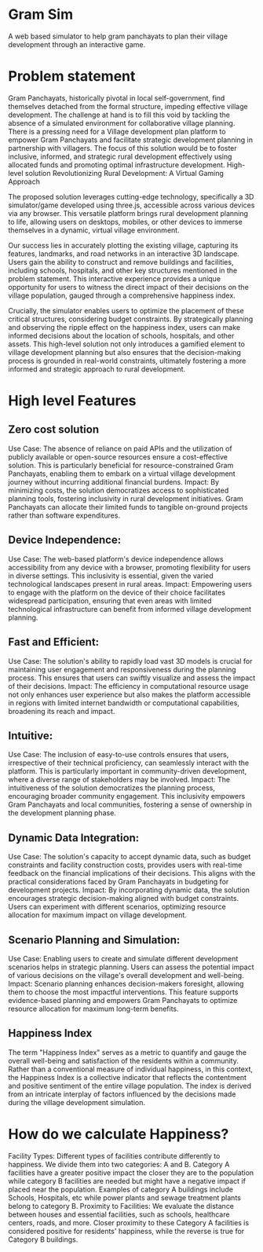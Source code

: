 # Gram Sim
A web based simulator to help gram panchayats to plan their village development through an interactive game.

# Problem statement
Gram Panchayats, historically pivotal in local self-government, find themselves detached from the formal structure, impeding effective village development. The challenge at hand is to fill this void by tackling the absence of a simulated environment for collaborative village planning. There is a pressing need for a Village development plan platform to empower Gram Panchayats and facilitate strategic development planning in partnership with villagers. The focus of this solution would be to foster inclusive, informed, and strategic rural development effectively using allocated funds and promoting optimal infrastructure development.
High-level solution
Revolutionizing Rural Development: A Virtual Gaming Approach

The proposed solution leverages cutting-edge technology, specifically a 3D simulator/game developed using three.js, accessible across various devices via any browser. This versatile platform brings rural development planning to life, allowing users on desktops, mobiles, or other devices to immerse themselves in a dynamic, virtual village environment.

Our success lies in accurately plotting the existing village, capturing its features, landmarks, and road networks in an interactive 3D landscape. Users gain the ability to construct and remove buildings and facilities, including schools, hospitals, and other key structures mentioned in the problem statement. This interactive experience provides a unique opportunity for users to witness the direct impact of their decisions on the village population, gauged through a comprehensive happiness index.

Crucially, the simulator enables users to optimize the placement of these critical structures, considering budget constraints. By strategically planning and observing the ripple effect on the happiness index, users can make informed decisions about the location of schools, hospitals, and other assets. This high-level solution not only introduces a gamified element to village development planning but also ensures that the decision-making process is grounded in real-world constraints, ultimately fostering a more informed and strategic approach to rural development.

# High level Features
## Zero cost solution
Use Case: The absence of reliance on paid APIs and the utilization of publicly available or open-source resources ensure a cost-effective solution. This is particularly beneficial for resource-constrained Gram Panchayats, enabling them to embark on a virtual village development journey without incurring additional financial burdens.
Impact: By minimizing costs, the solution democratizes access to sophisticated planning tools, fostering inclusivity in rural development initiatives. Gram Panchayats can allocate their limited funds to tangible on-ground projects rather than software expenditures.

## Device Independence:
Use Case: The web-based platform's device independence allows accessibility from any device with a browser, promoting flexibility for users in diverse settings. This inclusivity is essential, given the varied technological landscapes present in rural areas.
Impact: Empowering users to engage with the platform on the device of their choice facilitates widespread participation, ensuring that even areas with limited technological infrastructure can benefit from informed village development planning.

## Fast and Efficient:
Use Case: The solution's ability to rapidly load vast 3D models is crucial for maintaining user engagement and responsiveness during the planning process. This ensures that users can swiftly visualize and assess the impact of their decisions.
Impact: The efficiency in computational resource usage not only enhances user experience but also makes the platform accessible in regions with limited internet bandwidth or computational capabilities, broadening its reach and impact.

## Intuitive:
Use Case: The inclusion of easy-to-use controls ensures that users, irrespective of their technical proficiency, can seamlessly interact with the platform. This is particularly important in community-driven development, where a diverse range of stakeholders may be involved.
Impact: The intuitiveness of the solution democratizes the planning process, encouraging broader community engagement. This inclusivity empowers Gram Panchayats and local communities, fostering a sense of ownership in the development planning phase.

## Dynamic Data Integration:
Use Case: The solution's capacity to accept dynamic data, such as budget constraints and facility construction costs, provides users with real-time feedback on the financial implications of their decisions. This aligns with the practical considerations faced by Gram Panchayats in budgeting for development projects.
Impact: By incorporating dynamic data, the solution encourages strategic decision-making aligned with budget constraints. Users can experiment with different scenarios, optimizing resource allocation for maximum impact on village development.

## Scenario Planning and Simulation:
Use Case: Enabling users to create and simulate different development scenarios helps in strategic planning. Users can assess the potential impact of various decisions on the village's overall development and well-being.
Impact: Scenario planning enhances decision-makers foresight, allowing them to choose the most impactful interventions. This feature supports evidence-based planning and empowers Gram Panchayats to optimize resource allocation for maximum long-term benefits.

## Happiness Index
The term "Happiness Index" serves as a metric to quantify and gauge the overall well-being and satisfaction of the residents within a community. Rather than a conventional measure of individual happiness, in this context, the Happiness Index is a collective indicator that reflects the contentment and positive sentiment of the entire village population. The index is derived from an intricate interplay of factors influenced by the decisions made during the village development simulation. 

# How do we calculate Happiness?
Facility Types: Different types of facilities contribute differently to happiness. We divide them into two categories: A and B. Category A facilities have a greater positive impact the closer they are to the population while category B facilities are needed but might have a negative impact if placed near the population. Examples of category A buildings include Schools, Hospitals, etc while power plants and sewage treatment plants belong to category B.
Proximity to Facilities: We evaluate the distance between houses and essential facilities, such as schools, healthcare centers, roads, and more. Closer proximity to these Category A facilities is considered positive for residents' happiness, while the reverse is true for Category B buildings.



